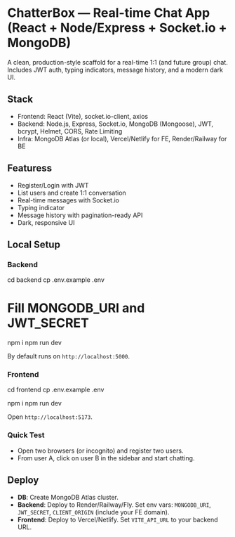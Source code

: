 # ChatterBox — Real-time Chat App (React + Node/Express + Socket.io + MongoDB)

A clean, production-style scaffold for a real-time 1:1 (and future group) chat. Includes JWT auth, typing indicators, message history, and a modern dark UI.

## Stack
- Frontend: React (Vite), socket.io-client, axios
- Backend: Node.js, Express, Socket.io, MongoDB (Mongoose), JWT, bcrypt, Helmet, CORS, Rate Limiting
- Infra: MongoDB Atlas (or local), Vercel/Netlify for FE, Render/Railway for BE

## Featuress
- Register/Login with JWT
- List users and create 1:1 conversation
- Real-time messages with Socket.io
- Typing indicator
- Message history with pagination-ready API
- Dark, responsive UI

## Local Setup

### Backend
cd backend
cp .env.example .env
# Fill MONGODB_URI and JWT_SECRET
npm i
npm run dev

By default runs on `http://localhost:5000`.

### Frontend
cd frontend
cp .env.example .env

npm i
npm run dev

Open `http://localhost:5173`.

### Quick Test
- Open two browsers (or incognito) and register two users.
- From user A, click on user B in the sidebar and start chatting.

## Deploy
- **DB**: Create MongoDB Atlas cluster.
- **Backend**: Deploy to Render/Railway/Fly. Set env vars: `MONGODB_URI`, `JWT_SECRET`, `CLIENT_ORIGIN` (include your FE domain).
- **Frontend**: Deploy to Vercel/Netlify. Set `VITE_API_URL` to your backend URL.

